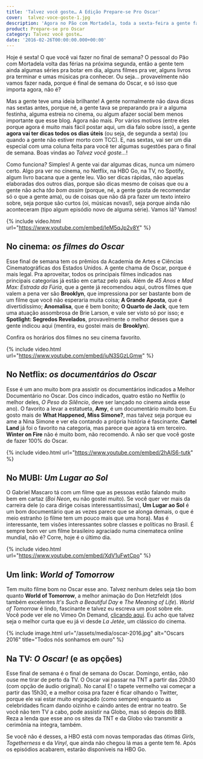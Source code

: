 ```yaml
---
title: 'Talvez você goste… A Edição Prepare-se Pro Oscar'
cover:  talvez-voce-goste-1.jpg
description: 'Agora no Pão com Mortadela, toda a sexta-feira a gente faz um apanhado de dicas pra você curtir no final de semana.'
product: Prepare-se pro Oscar
category: Talvez você goste…
date: '2016-02-26T00:00:00.000+00:00'
---
```


Hoje é sexta! O que você vai fazer no final de semana? O pessoal do Pão com Mortadela volta das férias na próxima segunda, então a gente tem ainda algumas séries pra botar em dia, alguns filmes pra ver, alguns livros pra terminar e umas músicas pra conhecer. Ou seja… provavelmente não vamos fazer nada, porque é final de semana do Oscar, e só isso que importa agora, não é?

Mas a gente teve uma ideia brilhante! A gente normalmente não dava dicas nas sextas antes, porque né, a gente tava se preparando pra ir a alguma festinha, alguma estreia no cinema, ou algum afazer social bem menos importante que esse blog. Agora não mais. Por vários motivos (entre eles porque agora é muito mais fácil postar aqui, um dia falo sobre isso), a gente **agora vai ter dicas todos os dias úteis** (ou seja, de segunda a sexta) (ou quando a gente não estiver morto com TCC). E, nas sextas, vai ser um dia especial com uma coluna feita para você ter algumas sugestões para o final de semana. Boas vindas ao _Talvez você goste…_!

Como funciona? Simples! A gente vai dar algumas dicas, nunca um número certo. Algo pra ver no cinema, no Netflix, na HBO Go, na TV, no Spotify, algum livro bacana que a gente leu. Vão ser dicas rápidas, não aquelas elaboradas dos outros dias, porque são dicas mesmo de coisas que ou a gente não acha _tão bom assim_ (porque, né, a gente gosta de recomendar só o que a gente ama), ou de coisas que não dá pra fazer um texto inteiro sobre, seja porque são curtos (oi, músicas novas!), seja porque ainda não aconteceram (tipo algum episódio novo de alguma série). Vamos lá? Vamos!

{% include video.html url="https://www.youtube.com/embed/IeM5qJp2v8Y" %}

## No cinema: _os filmes do Oscar_

Esse final de semana tem os prêmios da Academia de Artes e Ciências Cinematográficas dos Estados Unidos. A gente chama de Oscar, porque é mais legal. Pra aproveitar, todos os principais filmes indicados nas principais categorias já estão em cartaz pelo país. Além de _45 Anos_ e _Mad Max: Estrada da Fúria_, que a gente já recomendou aqui, outros filmes que valem a pena ver são **Brooklyn**, que impressiona por ser bastante bom de um filme que você não esperaria muita coisa; **A Grande Aposta**, que é divertidíssimo; **Anomalisa**, que é bem bonito; **O Quarto de Jack**, que tem uma atuação assombrosa de Brie Larson, e vale ser visto só por isso; e **Spotlight: Segredos Revelados**, provavelmente o melhor desses que a gente indicou aqui (mentira, eu gostei mais de **Brooklyn**).

Confira os horários dos filmes no seu cinema favorito.

{% include video.html url="https://www.youtube.com/embed/iuN3SGzLGmw" %}

## No Netflix: _os documentários do Oscar_

Esse é um ano muito bom pra assistir os documentários indicados a Melhor Documentário no Oscar. Dos cinco indicados, quatro estão no Netflix (o melhor deles, _O Peso do Silêncio_, deve ser lançado no cinema ainda esse ano). O favorito a levar a estatueta, **Amy**, é um documentário muito bom. Eu gosto mais de **What Happened, Miss Simone?**, mas talvez seja porque eu ame a Nina Simone e ver ela contando a própria história é fascinante. **Cartel Land** já foi o favorito na categoria, mas parece que agora tá em terceiro. **Winter on Fire** não é muito bom, não recomendo. A não ser que você goste de fazer 100% do Oscar.

{% include video.html url="https://www.youtube.com/embed/2hAlS6-tutk" %}

## No MUBI: _Um Lugar ao Sol_

O Gabriel Mascaro tá com um filme que as pessoas estão falando muito bem em cartaz (_Boi Neon_, eu não gostei muito). Se você quer ver mais da carreira dele (o cara dirige coisas interessantíssimas), **Um Lugar ao Sol** é um bom documentário que as vezes parece que se alonga demais, o que é meio estranho (o filme tem um pouco mais que uma hora). Mas é interessante, tem visões interessantes sobre classes e políticas no Brasil. É sempre bom ver um filme brasileiro agraciado numa cinemateca online mundial, não é? Corre, hoje é o último dia.

{% include video.html url="https://www.youtube.com/embed/XdV1uFwtCpo" %}

## Um link: _World of Tomorrow_

Tem muito filme bom no Oscar esse ano. Talvez nenhum deles seja tão bom quanto **World of Tomorrow**, a melhor animação do Don Hetzfeldt (dos também excelentes _It's Such a Beautiful Day_ e _The Meaning of Life_). _World of Tomorrow_ é lindo, fascinante e talvez eu escreva um post sobre ele. Você pode ver ele no Vimeo On Demand, [clicando aqui](https://vimeo.com/ondemand/worldoftomorrow). Eu acho que talvez seja o melhor curta que eu já vi desde _La Jetée_, um clássico do cinema.

{% include image.html url="/assets/media/oscar-2016.jpg" alt="Oscars 2016" title="Todos nós sonhamos em ouro" %}

## Na TV: _O Oscar!_ (e as opções)

Esse final de semana é o final de semana do Oscar. Domingo, então, não ouse me tirar de perto da TV. O Oscar vai passar na TNT a partir das 20h30 (com opção de áudio original). No canal E! o tapete vermelho vai começar a partir das 15h30, e a melhor coisa pra fazer é ficar olhando o Twitter, porque ele vai estar muito engraçado (como sempre) enquanto as celebridades ficam dando oizinho e caindo antes de entrar no teatro. Se você não tem TV a cabo, pode assistir na Globo, mas só depois do BBB. Reza a lenda que esse ano os sites da TNT e da Globo vão transmitir a cerimônia na íntegra, também.

Se você não é desses, a HBO está com novas temporadas das ótimas _Girls_, _Togetherness_ e da _Vinyl_, que ainda não chegou lá mas a gente tem fé. Após os episódios acabarem, estarão disponíveis na HBO Go.
